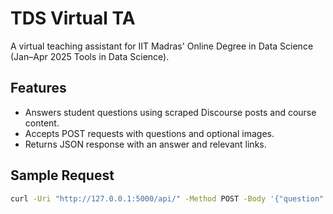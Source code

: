 # TDS Virtual TA
A virtual teaching assistant for IIT Madras' Online Degree in Data Science (Jan–Apr 2025 Tools in Data Science).

## Features
- Answers student questions using scraped Discourse posts and course content.
- Accepts POST requests with questions and optional images.
- Returns JSON response with an answer and relevant links.

## Sample Request
```bash
curl -Uri "http://127.0.0.1:5000/api/" -Method POST -Body '{"question": "Which GPT model should I use for GA5?"}' -ContentType "application/json"
